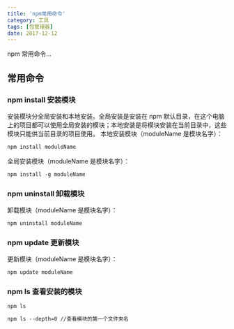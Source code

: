 ```yaml
---
title: 'npm常用命令'
category: 工具
tags: [包管理器]
date: 2017-12-12
---
```


npm 常用命令...

<!-- more -->

## 常用命令

### npm install 安装模块

安装模块分全局安装和本地安装。全局安装是安装在 npm 默认目录，在这个电脑上的项目都可以使用全局安装的模块；本地安装是将模块安装在当前目录中，这些模块只能供当前目录的项目使用。
本地安装模块（moduleName 是模块名字）：

```txt
npm install moduleName
```

全局安装模块（moduleName 是模块名字）：

```txt
npm install -g moduleName
```

### npm uninstall 卸载模块

卸载模块（moduleName 是模块名字）：

```txt
npm uninstall moduleName
```

### npm update 更新模块

更新模块（moduleName 是模块名字）：

```txt
npm update moduleName
```

### npm ls 查看安装的模块

```txt
npm ls
```

```txt
npm ls --depth=0 //查看模块的第一个文件夹名
```

